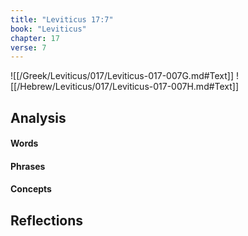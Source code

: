 ```yaml
---
title: "Leviticus 17:7"
book: "Leviticus"
chapter: 17
verse: 7
---
```

![[/Greek/Leviticus/017/Leviticus-017-007G.md#Text]]
![[/Hebrew/Leviticus/017/Leviticus-017-007H.md#Text]]

## Analysis

#### Words

#### Phrases

#### Concepts

## Reflections
